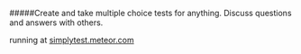 #####Create and take multiple choice tests for anything. Discuss questions and answers with others.

running at [simplytest.meteor.com](simplytest.meteor.com)